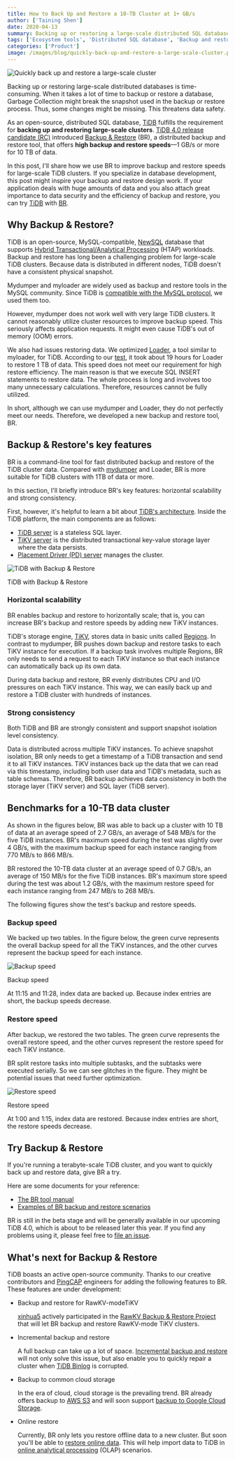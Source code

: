 ```yaml
---
title: How to Back Up and Restore a 10-TB Cluster at 1+ GB/s
author: ['Taining Shen']
date: 2020-04-13
summary: Backing up or restoring a large-scale distributed SQL database is a time-consuming task. Our upcoming TiDB 4.0 release will support Backup & Restore (BR), a distributed backup and restore tool, which lets you back up and restore data at 1+ GB/s for 10-TB data.
tags: ['Ecosystem tools', 'Distributed SQL database', 'Backup and restore']
categories: ['Product']
image: /images/blog/quickly-back-up-and-restore-a-large-scale-cluster.png
---
```


![Quickly back up and restore a large-scale cluster](media/quickly-back-up-and-restore-a-large-scale-cluster.png)

Backing up or restoring large-scale distributed databases is time-consuming. When it takes a lot of time to backup or restore a database, Garbage Collection might break the snapshot used in the backup or restore process. Thus, some changes might be missing. This threatens data safety.

As an open-source, distributed SQL database, [TiDB](https://en.wikipedia.org/wiki/TiDB) fulfills the requirement for **backing up and restoring large-scale clusters**. [TiDB 4.0 release candidate (RC)](https://pingcap.com/docs/stable/reference/tools/br/br/) introduced [Backup & Restore](https://github.com/pingcap/br) (BR), a distributed backup and restore tool, that offers **high backup and restore speeds**—1 GB/s or more for 10 TB of data.

In this post, I'll share how we use BR to improve backup and restore speeds for large-scale TiDB clusters. If you specialize in database development, this post might inspire your backup and restore design work. If your application deals with huge amounts of data and you also attach great importance to data security and the efficiency of backup and restore, you can try [TiDB](https://pingcap.com/docs/stable/overview/) with [BR](https://pingcap.com/docs/v3.1/reference/tools/br/br/).

## Why Backup & Restore?

TiDB is an open-source, MySQL-compatible, [NewSQL](https://en.wikipedia.org/wiki/NewSQL) database that supports [Hybrid Transactional/Analytical Processing](https://en.wikipedia.org/wiki/Hybrid_transactional/analytical_processing_(HTAP)) (HTAP) workloads. Backup and restore has long been a challenging problem for large-scale TiDB clusters. Because data is distributed in different nodes, TiDB doesn't have a consistent physical snapshot.

Mydumper and myloader are widely used as backup and restore tools in the MySQL community. Since TiDB is [compatible with the MySQL protocol](https://pingcap.com/docs/stable/key-features/#mysql-compatible-syntax), we used them too.

However, mydumper does not work well with very large TiDB clusters. It cannot reasonably utilize cluster resources to improve backup speed. This seriously affects application requests. It might even cause TiDB's out of memory (OOM) errors.

We also had issues restoring data. We optimized [Loader](https://pingcap.com/docs/stable/reference/tools/loader/), a tool similar to myloader, for TiDB. According to our [test](https://pingcap.com/docs/tidb-data-migration/stable/benchmark-v1.0-ga/#benchmark-result-with-different-pool-size-in-load-unit), it took about 19 hours for Loader to restore 1 TB of data. This speed does not meet our requirement for high restore efficiency. The main reason is that we execute SQL INSERT statements to restore data. The whole process is long and involves too many unnecessary calculations. Therefore, resources cannot be fully utilized.

In short, although we can use mydumper and Loader, they do not perfectly meet our needs. Therefore, we developed a new backup and restore tool, BR.

## Backup & Restore's key features

BR is a command-line tool for fast distributed backup and restore of the TiDB cluster data. Compared with [mydumper](https://pingcap.com/docs/v3.1/how-to/maintain/backup-and-restore/mydumper-lightning) and Loader, BR is more suitable for TiDB clusters with 1TB of data or more.

In this section, I'll briefly introduce BR's key features: horizontal scalability and strong consistency.

First, however, it's helpful to learn a bit about [TiDB's architecture](https://pingcap.com/docs/stable/architecture/). Inside the TiDB platform, the main components are as follows:

* [TiDB server](https://pingcap.com/docs/stable/architecture/#tidb-server) is a stateless SQL layer.
* [TiKV server](https://pingcap.com/docs/stable/architecture/#tikv-server) is the distributed transactional key-value storage layer where the data persists.
* [Placement Driver (PD) server](https://pingcap.com/docs/stable/architecture/#placement-driver-server) manages the cluster.

![TiDB with Backup & Restore](media/tidb-with-backup-restore.png)
<div class="caption-center"> TiDB with Backup & Restore </div>

### Horizontal scalability

BR enables backup and restore to horizontally scale; that is, you can increase BR's backup and restore speeds by adding new TiKV instances.

TiDB's storage engine, [TiKV](https://pingcap.com/docs/stable/architecture/#tikv-server), stores data in basic units called [Regions](https://pingcap.com/docs/v3.1/glossary/#regionpeerraft-group). In contrast to mydumper, BR pushes down backup and restore tasks to each TiKV instance for execution. If a backup task involves multiple Regions, BR only needs to send a request to each TiKV instance so that each instance can automatically back up its own data.

During data backup and restore, BR evenly distributes CPU and I/O pressures on each TiKV instance. This way, we can easily back up and restore a TiDB cluster with hundreds of instances.

### Strong consistency

Both TiDB and BR are strongly consistent and support snapshot isolation level consistency.

Data is distributed across multiple TiKV instances. To achieve snapshot isolation, BR only needs to get a timestamp of a TiDB transaction and send it to all TiKV instances. TiKV instances back up the data that we can read via this timestamp, including both user data and TiDB's metadata, such as table schemas. Therefore, BR backup achieves data consistency in both the storage layer (TiKV server) and SQL layer (TiDB server).

## Benchmarks for a 10-TB data cluster

As shown in the figures below, BR was able to back up a cluster with 10 TB of data at an average speed of 2.7 GB/s, an average of 548 MB/s for the five TiDB instances. BR's maximum speed during the test was slightly over 4 GB/s, with the maximum backup speed for each instance ranging from 770 MB/s to 866 MB/s.

BR restored the 10-TB data cluster at an average speed of 0.7 GB/s, an average of 150 MB/s for the five TiDB instances. BR's maximum store speed during the test was about 1.2 GB/s, with the maximum restore speed for each instance ranging from 247 MB/s to 268 MB/s.

The following figures show the test's backup and restore speeds.

### Backup speed

We backed up two tables. In the figure below, the green curve represents the overall backup speed for all the TiKV instances, and the other curves represent the backup speed for each instance.

![Backup speed](media/backup-speed.png)
<div class="caption-center"> Backup speed </div>

At 11:15 and 11:28, index data are backed up. Because index entries are short, the backup speeds decrease.

### Restore speed

After backup, we restored the two tables. The green curve represents the overall restore speed, and the other curves represent the restore speed for each TiKV instance.

BR split restore tasks into multiple subtasks, and the subtasks were executed serially. So we can see glitches in the figure. They might be potential issues that need further optimization.

![Restore speed](media/restore-speed.png)
<div class="caption-center"> Restore speed </div>

At 1:00 and 1:15, index data are restored. Because index entries are short, the restore speeds decrease.

## Try Backup & Restore

If you're running a terabyte-scale TiDB cluster, and you want to quickly back up and restore data, give BR a try.

Here are some documents for your reference:

* [The BR tool manual](https://pingcap.com/docs/v3.1/reference/tools/br/br/)
* [Examples of BR backup and restore scenarios](https://pingcap.com/docs/v3.1/reference/tools/br/use-cases/)

BR is still in the beta stage and will be generally available in our upcoming TiDB 4.0, which is about to be released later this year. If you find any problems using it, please feel free to [file an issue](https://github.com/pingcap/br/issues).

## What's next for Backup & Restore

TiDB boasts an active open-source community. Thanks to our creative contributors and [PingCAP](https://pingcap.com/en/) engineers for adding the following features to BR. These features are under development:

* Backup and restore for RawKV-modeTiKV

    [xinhua5](https://github.com/xinhua5) actively participated in the [RawKV Backup & Restore Project](https://github.com/pingcap/br/issues/86) that will let BR backup and restore RawKV-mode TiKV clusters.

* Incremental backup and restore

    A full backup can take up a lot of space. [Incremental backup and restore](https://github.com/pingcap/br/issues/90) will not only solve this issue, but also enable you to quickly repair a cluster when [TiDB Binlog](https://pingcap.com/docs/stable/reference/tidb-binlog/overview/) is corrupted.

* Backup to common cloud storage

    In the era of cloud, cloud storage is the prevailing trend. BR already offers backup to [AWS S3](https://en.wikipedia.org/wiki/Amazon_S3) and will soon support [backup to Google Cloud Storage](https://github.com/pingcap/br/issues/89).

* Online restore

    Currently, BR only lets you restore offline data to a new cluster. But soon you'll be able to [restore online data](https://github.com/pingcap/br/issues/87). This will help import data to TiDB in [online analytical processing](https://en.wikipedia.org/wiki/Online_analytical_processing) (OLAP) scenarios.
